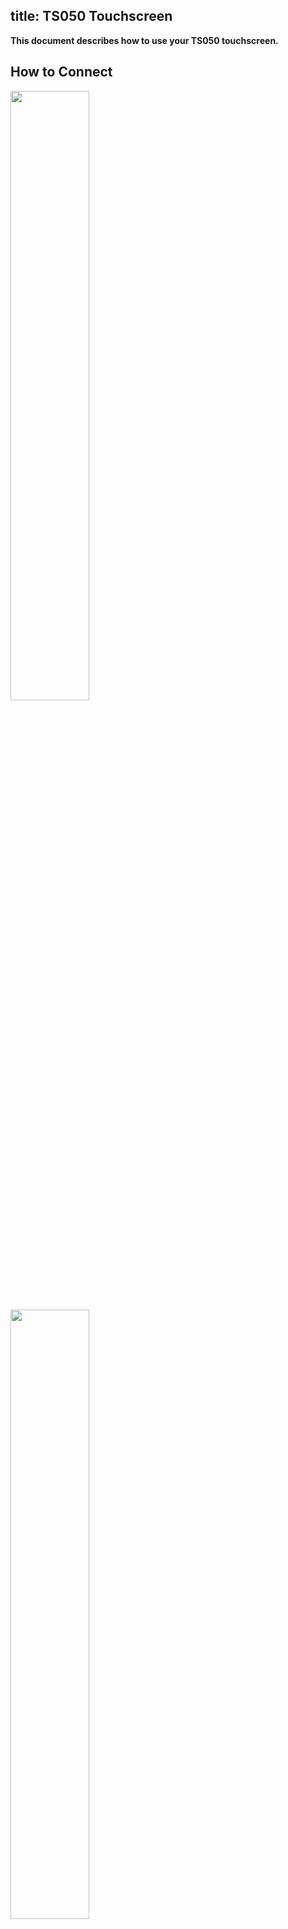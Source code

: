 title: TS050 Touchscreen
---

**This document describes how to use your TS050 touchscreen.**

## How to Connect

<img src="/linux/images/vim4/vim4_ts050_front.jpg" width="50%" height="50%">

<img src="/linux/images/vim4/vim4_ts050.jpg" width="50%" height="50%">

## How to Rotate


By default the TS050 touchscreen will be in portrait mode, this guide will show you how to rotate it to landscape mode.


<ul class="nav nav-tabs" id="myTab" role="tablist">
  <li class="nav-item" role="presentation">
    <a class="nav-link active" id="desktop-tab" data-toggle="tab" href="#desktop" role="tab" aria-controls="desktop" aria-selected="true">Desktop</a>
  </li>
  <li class="nav-item" role="presentation">
    <a class="nav-link" id="server-tab" data-toggle="tab" href="#server" role="tab" aria-controls="server" aria-selected="false">Server (Headless)</a>
  </li>
</ul>
<div class="tab-content" id="myTabContent">
<div class="tab-pane fade show active" id="desktop" role="tabpanel" aria-labelledby="desktop-tab">

 
You will need to create an Xorg configuration file and an autostart script to set the resolution.

1. **Create Xorg configuration file**

Create a file `/etc/X11/xorg.conf.d/10-ts050-fbdev-rotate.conf` with the contents below:

```sh
Section "Device"
    Identifier "Configured Video Device"
    # Rotate off
#   Option "Rotate" "off"
    # Rotate Right / clockwise, 90 degrees
    Option "Rotate" "CW"
    # Rotate upside down, 180 degrees
#   Option "Rotate" "UD"
    # Rotate counter clockwise, 270 degrees
#   Option "Rotate" "CCW"

EndSection

Section "InputClass"
    Identifier "Coordinate Transformation Matrix"
    MatchIsTouchscreen "on"
    MatchProduct "EP0000M09"
    MatchDriver "libinput"
    # Rotate Right / clockwise, 90 degrees 
    Option "CalibrationMatrix" "0 1 0 -1 0 1 0 0 1"
    # Rotate upside down, 180 degrees
#   Option "CalibrationMatrix" "-1 0 1 0 -1 1 0 0 1"
    # otate counter clockwise, 270 degrees 
#   Option "CalibrationMatrix" "0 -1 1 1 0 0 0 0 1"
EndSection
```

2. **Create autostart-file**

Create a file `/etc/xdg/autostart/panel-setup.desktop` with the contents below:

```sh
[Desktop Entry]
Version=1.0
Name=pixel
Exec=xrandr --output "default" --mode "1920x1088"
Terminal=false
Type=Application
Categories=
GenericName=
X-GNOME-Autostart-Phase=Initialization
X-KDE-autostart-phase=1
NoDisplay=true
```

Restart the system and the screen will automatically change to the landscape orientation.

{% note info Note %}

The configuration above will rotate your screen to `landscape` mode, you can also rotate to other modes by uncommenting the mode you want.
Please note that the resolution for `landscape` mode is `1920x1088`, `portrait` mode is `1088x1920`.

{% endnote %}


{% note warn These screen configuration files will also affect the HDMI display, so you may have to remove them if the changes are undesired. %}

{% endnote %}

</div>
<div class="tab-pane fade show" id="server" role="tabpanel" aria-labelledby="server-tab">


Please refer to [Rotate Framebuffer Console](rotate_framebuffer.html).

</div>
</div>


